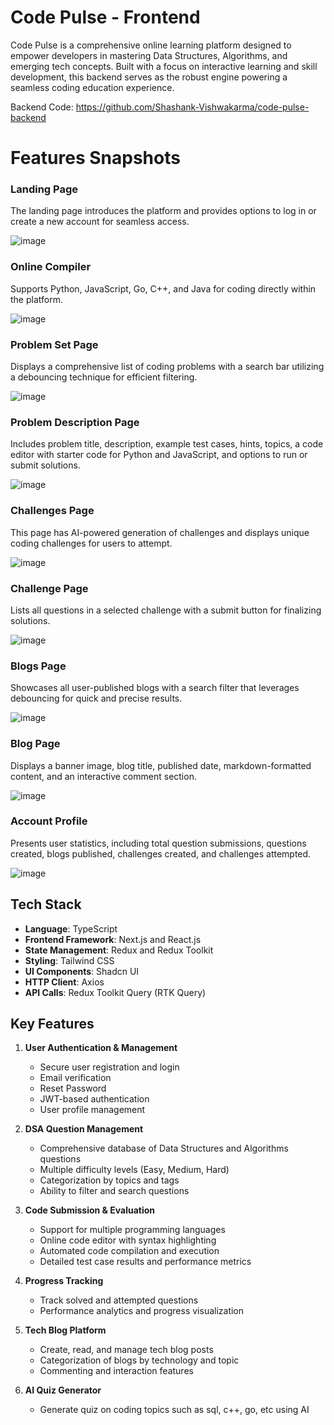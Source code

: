# Code Pulse - Frontend
Code Pulse is a comprehensive online learning platform designed to empower developers in mastering Data Structures, Algorithms, and emerging tech concepts. Built with a focus on interactive learning and skill development, this backend serves as the robust engine powering a seamless coding education experience.

Backend Code: https://github.com/Shashank-Vishwakarma/code-pulse-backend

# Features Snapshots
### Landing Page
The landing page introduces the platform and provides options to log in or create a new account for seamless access.

![image](https://github.com/user-attachments/assets/a2c61d42-6f50-43a6-a3a0-6fe7c18cc0f7)

### Online Compiler
Supports Python, JavaScript, Go, C++, and Java for coding directly within the platform.

![image](https://github.com/user-attachments/assets/27c693a6-bbf5-470c-a9cd-7ba2283d08f7)

### Problem Set Page
Displays a comprehensive list of coding problems with a search bar utilizing a debouncing technique for efficient filtering.

![image](https://github.com/user-attachments/assets/1afa105b-57b5-411c-8280-54abab66a29a)

### Problem Description Page
Includes problem title, description, example test cases, hints, topics, a code editor with starter code for Python and JavaScript, and options to run or submit solutions.

![image](https://github.com/user-attachments/assets/11c06b49-1e81-42b6-96e5-5896414395c6)

### Challenges Page
This page has AI-powered generation of challenges and displays unique coding challenges for users to attempt.

![image](https://github.com/user-attachments/assets/9225d5b6-3502-4bd8-a7f2-6ac40eff0e2f)

### Challenge Page
Lists all questions in a selected challenge with a submit button for finalizing solutions.

![image](https://github.com/user-attachments/assets/99012341-c6fd-441b-ae3d-d7f9f6f79694)

### Blogs Page
Showcases all user-published blogs with a search filter that leverages debouncing for quick and precise results.

![image](https://github.com/user-attachments/assets/8bfd98d8-b195-435b-a1c3-4019d78c49b2)

### Blog Page
Displays a banner image, blog title, published date, markdown-formatted content, and an interactive comment section.

![image](https://github.com/user-attachments/assets/7be21fb7-8f2c-4288-ab4c-0a776c23691e)

### Account Profile
Presents user statistics, including total question submissions, questions created, blogs published, challenges created, and challenges attempted.

![image](https://github.com/user-attachments/assets/e5f91f39-3dfd-4365-9186-8b5ebfe33576)

## Tech Stack
- **Language**: TypeScript
- **Frontend Framework**: Next.js and React.js
- **State Management**: Redux and Redux Toolkit
- **Styling**: Tailwind CSS
- **UI Components**: Shadcn UI
- **HTTP Client**: Axios
- **API Calls**: Redux Toolkit Query (RTK Query)

## Key Features
1. **User Authentication & Management**
   - Secure user registration and login
   - Email verification
   - Reset Password
   - JWT-based authentication
   - User profile management

2. **DSA Question Management**
   - Comprehensive database of Data Structures and Algorithms questions
   - Multiple difficulty levels (Easy, Medium, Hard)
   - Categorization by topics and tags
   - Ability to filter and search questions

3. **Code Submission & Evaluation**
   - Support for multiple programming languages
   - Online code editor with syntax highlighting
   - Automated code compilation and execution
   - Detailed test case results and performance metrics

4. **Progress Tracking**
   - Track solved and attempted questions
   - Performance analytics and progress visualization

5. **Tech Blog Platform**
   - Create, read, and manage tech blog posts
   - Categorization of blogs by technology and topic
   - Commenting and interaction features

6. **AI Quiz Generator**
   - Generate quiz on coding topics such as sql, c++, go, etc using AI
